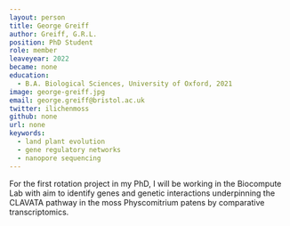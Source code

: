 ```yaml
---
layout: person
title: George Greiff
author: Greiff, G.R.L.
position: PhD Student
role: member
leaveyear: 2022
became: none
education:
  - B.A. Biological Sciences, University of Oxford, 2021
image: george-greiff.jpg
email: george.greiff@bristol.ac.uk
twitter: ilichenmoss
github: none
url: none
keywords:
  - land plant evolution
  - gene regulatory networks
  - nanopore sequencing
---
```

For the first rotation project in my PhD, I will be working in the Biocompute Lab with aim to identify genes and genetic interactions underpinning the CLAVATA pathway in the moss Physcomitrium patens by comparative transcriptomics.